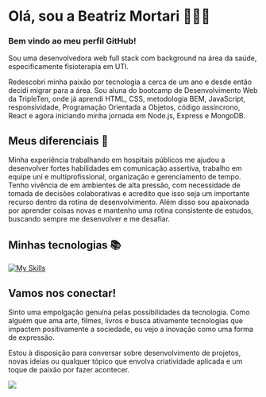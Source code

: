 # Olá, sou a Beatriz Mortari 👩‍💻🎨
### Bem vindo ao meu perfil GitHub!

Sou uma desenvolvedora web full stack com background na área da saúde, especificamente fisioterapia em UTI.

Redescobri minha paixão por tecnologia a cerca de um ano e desde então decidi migrar para a área. Sou aluna do bootcamp de Desenvolvimento Web da TripleTen, onde já aprendi HTML, CSS, metodologia BEM, JavaScript, responsividade, Programação Orientada a Objetos, código assíncrono, React e agora iniciando minha jornada em Node.js, Express e MongoDB.

## Meus diferenciais 🏅

Minha experiência trabalhando em hospitais públicos me ajudou a desenvolver fortes habilidades em comunicação assertiva, trabalho em equipe uni e multiprofissional, organização e gerenciamento de tempo. Tenho vivência de em ambientes de alta pressão, com necessidade de tomada de decisões colaborativas e acredito que isso seja um importante recurso dentro da rotina de desenvolvimento. Além disso sou apaixonada por aprender coisas novas e mantenho uma rotina consistente de estudos, buscando sempre me desenvolver e me desafiar. 

## Minhas tecnologias 📚

[![My Skills](https://skillicons.dev/icons?i=js,html,css,git,github,react,vite,nodejs,express,mongodb,vscode)](https://skillicons.dev)

## Vamos nos conectar! 

Sinto uma empolgação genuína pelas possibilidades da tecnologia. Como alguém que ama arte, filmes, livros e busca ativamente tecnologias que impactem positivamente a sociedade, eu vejo a inovação como uma forma de expressão.

Estou à disposição para conversar sobre desenvolvimento de projetos, novas ideias ou qualquer tópico que envolva criatividade aplicada e um toque de paixão por fazer acontecer.


<a href="https://www.linkedin.com/in/beatrizrodriguesmortari" target="_blank"><img loading="lazy" src="https://img.shields.io/badge/-LinkedIn-%230077B5?style=for-the-badge&logo=linkedin&logoColor=white" target="_blank"></a>

